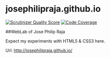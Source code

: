 josephilipraja.github.io
========================
[![Scrutinizer Quality Score](https://scrutinizer-ci.com/g/josephilipraja/josephilipraja.github.io/badges/quality-score.png?s=e8ecb50cf1aa3768393da3cecf311dfc4ad34dbe)](https://scrutinizer-ci.com/g/josephilipraja/josephilipraja.github.io/) [![Code Coverage](https://scrutinizer-ci.com/g/josephilipraja/josephilipraja.github.io/badges/coverage.png?s=e3800e182a8bf8b852cc2d099003455cf93a164f)](https://scrutinizer-ci.com/g/josephilipraja/josephilipraja.github.io/)

##WebLab of Jose Philip Raja

Expect my experiments with HTML5 & CSS3 here.

Url: http://josephilipraja.github.io/
